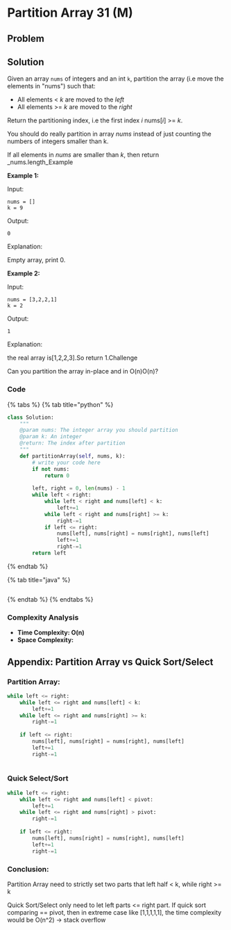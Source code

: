 # Partition Array 31 \(M\)

## Problem

## Solution

Given an array `nums` of integers and an int `k`, partition the array \(i.e move the elements in "nums"\) such that:

* All elements &lt; _k_ are moved to the _left_
* All elements &gt;= _k_ are moved to the _right_

Return the partitioning index, i.e the first index _i_ nums\[_i_\] &gt;= _k_.

You should do really partition in array _nums_ instead of just counting the numbers of integers smaller than k.

If all elements in _nums_ are smaller than _k_, then return _nums.length_Example

**Example 1:**

Input:

```text
nums = []
k = 9
```

Output:

```text
0
```

Explanation:

Empty array, print 0.

**Example 2:**

Input:

```text
nums = [3,2,2,1]
k = 2
```

Output:

```text
1
```

Explanation:

the real array is\[1,2,2,3\].So return 1.Challenge

Can you partition the array in-place and in O\(n\)O\(n\)?

### Code

{% tabs %}
{% tab title="python" %}
```python
class Solution:
    """
    @param nums: The integer array you should partition
    @param k: An integer
    @return: The index after partition
    """
    def partitionArray(self, nums, k):
        # write your code here
        if not nums:
            return 0
        
        left, right = 0, len(nums) - 1
        while left < right:
            while left < right and nums[left] < k:
                left+=1
            while left < right and nums[right] >= k:
                right-=1
            if left <= right:
                nums[left], nums[right] = nums[right], nums[left]
                left+=1
                right-=1
        return left
```
{% endtab %}

{% tab title="java" %}
```

```
{% endtab %}
{% endtabs %}

### Complexity Analysis

* **Time Complexity: O\(n\)**
* **Space Complexity:**

## Appendix: Partition Array vs Quick Sort/Select

### Partition Array:

```python
while left <= right:
    while left <= right and nums[left] < k:
        left+=1
    while left <= right and nums[right] >= k:
        right-=1
    
    if left <= right:
        nums[left], nums[right] = nums[right], nums[left]
        left+=1
        right-=1
        
```

### Quick Select/Sort

```python
while left <= right:
    while left <= right and nums[left] < pivot:
        left+=1
    while left <= right and nums[right] > pivot:
        right-=1
    
    if left <= right:
        nums[left], nums[right] = nums[right], nums[left]
        left+=1
        right-=1
```

### Conclusion: 

Partition Array need to strictly set two parts that left half &lt; k, while right &gt;= k

Quick Sort/Select only need to let left parts &lt;= right part. If quick sort comparing == pivot, then in extreme case like \[1,1,1,1,1\], the time complexity would be O\(n^2\) -&gt; stack overflow

